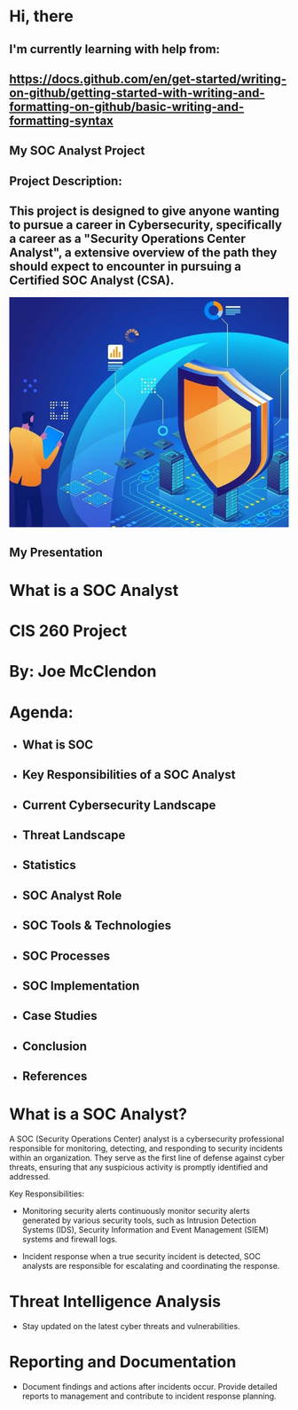 # Hi, there
## I'm currently learning with help from: 
## https://docs.github.com/en/get-started/writing-on-github/getting-started-with-writing-and-formatting-on-github/basic-writing-and-formatting-syntax 
## My SOC Analyst Project
## Project Description: 
## This project is designed to give anyone wanting to pursue a career in Cybersecurity, specifically a career as a "Security Operations Center Analyst", a extensive overview of the path they should expect to encounter in pursuing a Certified SOC Analyst (CSA).  
![SOC Pic](https://github.com/Chillyjhm23/chilly-world/blob/main/SOC-analyst%20pic.jpg)
## My Presentation

# What is a SOC Analyst

# CIS 260 Project


# By: Joe McClendon




# Agenda:

- ## What is SOC 
- ## Key Responsibilities of a SOC Analyst 
- ## Current Cybersecurity Landscape
- ## Threat Landscape
- ## Statistics
- ## SOC Analyst Role
- ## SOC Tools & Technologies
- ## SOC Processes
- ## SOC Implementation
- ## Case Studies
- ## Conclusion 
- ## References 

# What is a SOC Analyst?

A SOC (Security Operations Center) analyst is a cybersecurity professional responsible for monitoring, detecting, and responding to security incidents within an organization. They serve as the first line of defense against cyber threats, ensuring that any suspicious activity is promptly identified and addressed.

Key Responsibilities: 

- Monitoring security alerts continuously monitor security alerts generated by various security tools, such as Intrusion Detection Systems (IDS), Security Information and Event Management (SIEM) systems and firewall logs.

- Incident response when a true security incident is detected, SOC analysts are responsible for escalating and coordinating the response.

# Threat Intelligence Analysis

- Stay updated on the latest cyber threats and vulnerabilities.

# Reporting and Documentation

- Document findings and actions after incidents occur. Provide detailed reports to management and contribute to incident response planning.
  


